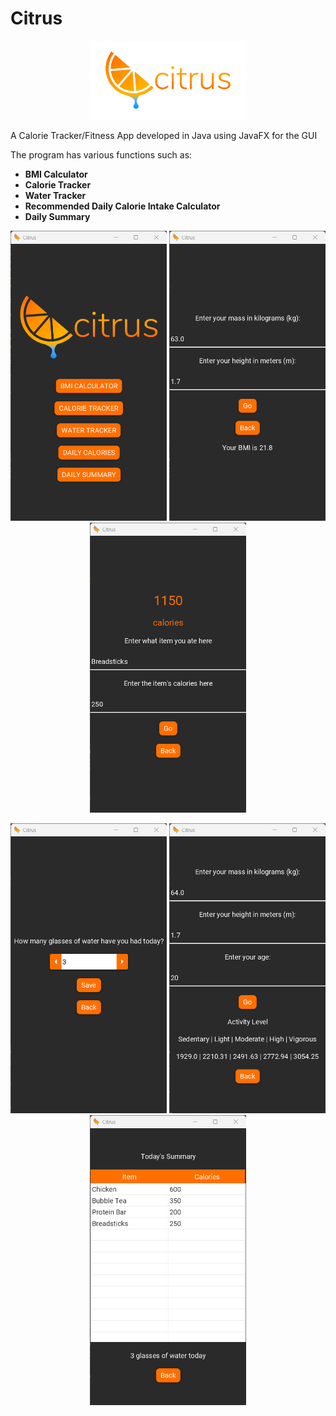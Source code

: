 # Citrus
<p align="center">
 <img src="CalTrack/citrus header_small.png" width="50%" height="50%">
</p>

A Calorie Tracker/Fitness App developed in Java using JavaFX for the GUI

The program has various functions such as:
* **BMI Calculator**
* **Calorie Tracker**
* **Water Tracker**
* **Recommended Daily Calorie Intake Calculator**
* **Daily Summary**

<p float="left" align = "center">
  <img src="screenshots/1.png" width="250" />
  <img src="screenshots/2.png" width="250" /> 
  <img src="screenshots/3.png" width="250" />
</p>

<p float="left" align = "center">
  <img src="screenshots/4.png" width="250" />
  <img src="screenshots/5.png" width="250" /> 
  <img src="screenshots/6.png" width="250" />
</p>
